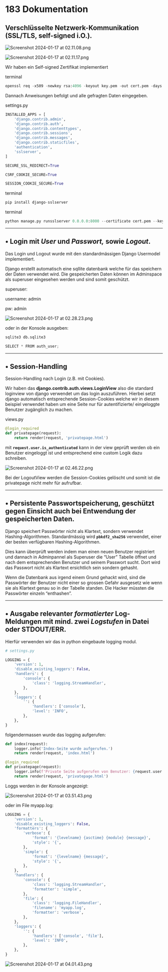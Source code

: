 # 183 Dokumentation

## **Verschlüsselte** Netzwerk-Kommunikation (SSL/TLS, self-signed i.O.).

![Screenshot 2024-01-17 at 02.11.08.png](Screenshot_2024-01-17_at_02.11.08.png)

![Screenshot 2024-01-17 at 02.11.17.png](Screenshot_2024-01-17_at_02.11.17.png)

Wir haben ein Self-signed Zertifikat implementiert

terminal

```python
openssl req -x509 -newkey rsa:4096 -keyout key.pem -out cert.pem -days 365
```

Dannach Anweisungen befolgt und alle gefragten Daten eingegeben.

settings.py

```python
INSTALLED_APPS = [
    'django.contrib.admin',
    'django.contrib.auth',
    'django.contrib.contenttypes',
    'django.contrib.sessions',
    'django.contrib.messages',
    'django.contrib.staticfiles',
    'authentication',
    'sslserver',
]

SECURE_SSL_REDIRECT=True

CSRF_COOKIE_SECURE=True

SESSION_COOKIE_SECURE=True
```

terminal

```python
pip install django-sslserver
```

terminal

```python
python manage.py runsslserver 0.0.0.0:8000 --certificate cert.pem --key key.pem
```

---

## • **Login** mit *User* und *Passwort,* sowie *Logout*.

Das Login und Logout wurde mit den standardmässigen Django Usermodel implementiert.

Django erstellt automatisch eine sqllite datenbank welche für das speichern der Daten verwendet wird. Die gespeicherten Daten können im Adminspace als superuser eingesehen werden und sind somit geschützt.

superuser: 

username: admin

pw: admin

![Screenshot 2024-01-17 at 02.28.23.png](Screenshot_2024-01-17_at_02.28.23.png)

oder in der Konsole ausgeben: 

```python
sqlite3 db.sqlite3

SELECT * FROM auth_user;
```

---

## • Session-Handling

Session-Handling nach Login (z.B. mit Cookies).

Wir haben das **django.contrib.auth.views.LoginView** also die standard loginview von django verwendet um das login auszuführen. Hierbei setzt django automatisch entsprechende Session-Cookies welche wir in diesem beispiel verwendet haben um eine Seite nur für autentifizierte/ eingeloggte Benutzer zugänglich zu machen.

views.py

```python
@login_required
def privatepage(request):
    return render(request, 'privatepage.html')
```

mit **`request.user.is_authenticated`** kann in der view geprüft werden ob ein Benutzer eingeloggt ist und entsprechend eine custom Logik dazu schreiben. 

![Screenshot 2024-01-17 at 02.46.22.png](Screenshot_2024-01-17_at_02.46.22.png)

Bei der LogoutView werden die Session-Cookies gelöscht und somit ist die privatepage nicht mehr für aufrufbar.

---

## • Persistente **Passwortspeicherung**, geschützt gegen Einsicht auch bei Entwendung der gespeicherten Daten.

Django speichert Passwörter nicht als Klartext, sondern verwendet Hashing-Algorithmen. Standardmässig wird **`pbkdf2_sha256`** verwendet, einer der besten verfügbaren Hashing-Algorithmen.

Dies kann überprüft werden indem man einen neuen Benutzer registriert und dannach in Adminpannel als Superuser die “User” Tabelle öffnet und nach dem entsprechenden Benutzer und seinem Passwort sucht. Dort wird das Passwort nicht als Klartext ersichtlich sein sondern gehasht.

Wenn die Datenbank aus irgend einem Grund gehackt wird, sind die Passwörter der Benutzer nicht einer so grossen Gefahr ausgesetz wie wenn sie als Klartext genau so in der Tabelle standen. Die Hacker müssten die Passwörter einzeln “enthashen”.

---

## • Ausgabe relevanter *formatierter* **Log**-Meldungen mit mind. zwei *Logstufen* in Datei oder STDOUT/ERR.

Hierfür verwenden wir das in python eingebaute logging modul.

```python
# settings.py

LOGGING = {
    'version': 1,
    'disable_existing_loggers': False,
    'handlers': {
        'console': {
            'class': 'logging.StreamHandler',
        },
    },
    'loggers': {
        '': {  
            'handlers': ['console'],
            'level': 'INFO',
        },
    },
}
```

folgendermassen wurde das logging aufgerufen:

```python
def index(request):
    logger.info('Index-Seite wurde aufgerufen.')
    return render(request, 'index.html')

@login_required
def privatepage(request):
    logger.info(f'Private Seite aufgerufen von Benutzer: {request.user.username}')
    return render(request, 'privatepage.html')
```

Loggs werden in der Konsole angezeigt:

![Screenshot 2024-01-17 at 03.51.43.png](Screenshot_2024-01-17_at_03.51.43.png)

oder im File myapp.log:

```python
LOGGING = {
    'version': 1,
    'disable_existing_loggers': False,
    'formatters': {
        'verbose': {
            'format': '{levelname} {asctime} {module} {message}',
            'style': '{',
        },
        'simple': {
            'format': '{levelname} {message}',
            'style': '{',
        },
    },
    'handlers': {
        'console': {
            'class': 'logging.StreamHandler',
            'formatter': 'simple',
        },
        'file': {
            'class': 'logging.FileHandler',
            'filename': 'myapp.log',
            'formatter': 'verbose',
        },
    },
    'loggers': {
        '': {
            'handlers': ['console', 'file'],
            'level': 'INFO',
        },
    },
}
```

![Screenshot 2024-01-17 at 04.01.43.png](Screenshot_2024-01-17_at_04.01.43.png)
